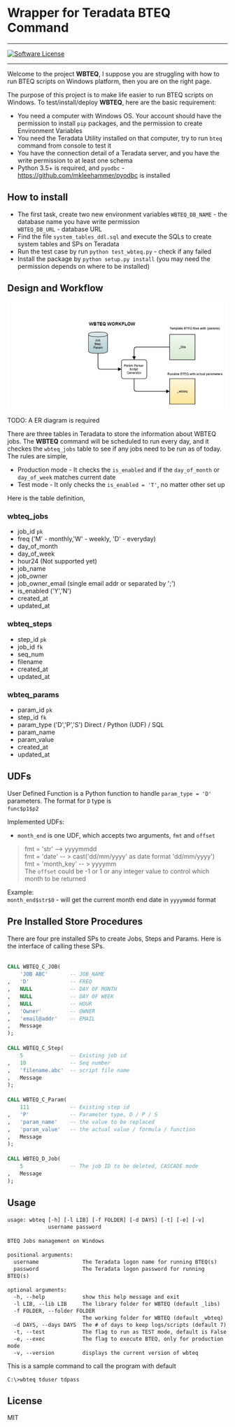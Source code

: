 # Wrapper for Teradata BTEQ Command
----
[![Software License](https://img.shields.io/badge/license-MIT-brightgreen.svg)](LICENSE)


---

Welcome to the project **WBTEQ**, I suppose you are struggling with how to run BTEQ scripts on Windows platform, then you are on the right page.

The purpose of this project is to make life easier to run BTEQ scripts on Windows. To test/install/deploy **WBTEQ**, here are the basic requirement:

* You need a computer with Windows OS. Your account should have the permission to install `pip` packages, and the permission to create Environment Variables
* You need the Teradata Utility installed on that computer, try to run `bteq` command from console to test it
* You have the connection detail of a Teradata server, and you have the write permission to at least one schema
* Python 3.5+ is required, and `pyodbc` - https://github.com/mkleehammer/pyodbc is installed

## How to install

* The first task, create two new environment variables
`WBTEQ_DB_NAME` - the database name you have write permission  
`WBTEQ_DB_URL` - database URL
* Find the file `system_tables_ddl.sql` and execute the SQLs to create system tables and SPs on Teradata
* Run the test case by run `python test_wbteq.py` - check if any failed
* Install the package by `python setup.py install` (you may need the permission depends on where to be installed)


## Design and Workflow

![workflow](arts/workflow.png)

TODO: A ER diagram is required

There are three tables in Teradata to store the information about WBTEQ jobs. The **WBTEQ** command will be scheduled to run every day, and it checkes the `wbteq_jobs` table to see if any jobs need to be run as of today. The rules are simple,
* Production mode - It checks the `is_enabled` and if the `day_of_month` or `day_of_week` matches current date
* Test mode - It only checks the `is_enabled = 'T'`, no matter other set up

Here is the table definition,  
### wbteq_jobs
- job_id `pk`
- freq ('M' - monthly,'W' - weekly, 'D' - everyday)
- day_of_month
- day_of_week
- hour24 (Not supported yet)
- job_name
- job_owner
- job_owner_email (single email addr or separated by ';')
- is_enabled ('Y','N')
- created_at
- updated_at

### wbteq_steps
- step_id `pk`
- job_id `fk`
- seq_num
- filename
- created_at
- updated_at

### wbteq_params
- param_id `pk`
- step_id `fk`
- param_type ('D','P','S')  Direct / Python (UDF) / SQL
- param_name
- param_value
- created_at
- updated_at

## UDFs
User Defined Function is a Python function to handle `param_type = 'D'` parameters. The format for `D` type is  
`func$p1$p2`

Implemented UDFs:

- `month_end` is one UDF, which accepts two arguments, `fmt` and `offset`
> fmt = 'str' --> yyyymmdd  
> fmt = 'date' -- > cast('dd/mm/yyyy' as date format 'dd/mm/yyyy')  
> fmt = 'month_key' -- > yyyymm  
> The `offset` could be -1 or 1 or any integer value to control which month to be returned

Example:  
`month_end$str$0` - will get the current month end date in `yyyymmdd` format

## Pre Installed Store Procedures
There are four pre installed SPs to create Jobs, Steps and Params. Here is the interface of calling these SPs.

```sql

CALL WBTEQ_C_JOB(
	'JOB ABC' 	    -- JOB_NAME
,	'D'			    -- FREQ
,	NULL		    -- DAY OF MONTH
,	NULL		    -- DAY OF WEEK
,	NULL		    -- HOUR
,	'Owner'	        -- OWNER
,	'email@addr'	-- EMAIL
,	Message
);

CALL WBTEQ_C_Step(
	5               -- Existing job id
,	10              -- Seq number
,	'filename.abc'  -- script file name
,	Message
);

CALL WBTEQ_C_Param(
	111             -- Existing step id
,	'P'             -- Parameter type, D / P / S
,	'param_name'    -- the value to be replaced
,	'param_value'   -- the actual value / formula / function
,	Message
);

CALL WBTEQ_D_Job(
	5               -- The job ID to be deleted, CASCADE mode
,	Message
);
```

## Usage
```
usage: wbteq [-h] [-l LIB] [-f FOLDER] [-d DAYS] [-t] [-e] [-v]
             username password

BTEQ Jobs management on Windows

positional arguments:
  username              The Teradata logon name for running BTEQ(s)
  password              The Teradata logon password for running BTEQ(s)

optional arguments:
  -h, --help            show this help message and exit
  -l LIB, --lib LIB     The library folder for WBTEQ (default _libs)
  -f FOLDER, --folder FOLDER
                        The working folder for WBTEQ (default _wbteq)
  -d DAYS, --days DAYS  The # of days to keep logs/scripts (default 7)
  -t, --test            The flag to run as TEST mode, default is False
  -e, --exec            The flag to execute BTEQ, only for production mode
  -v, --version         displays the current version of wbteq
```

This is a sample command to call the program with default
```
C:\>wbteq tduser tdpass
```

## License
MIT
